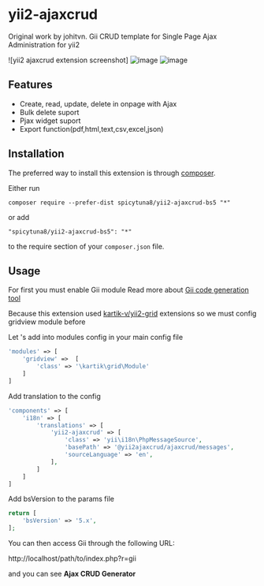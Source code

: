 yii2-ajaxcrud 
=============
Original work by johitvn.
Gii CRUD template for Single Page Ajax Administration for yii2 

![yii2 ajaxcrud extension screenshot]
![image](https://github.com/user-attachments/assets/84c06ab2-0ead-4d06-83eb-c369092c29fa)
![image](https://github.com/user-attachments/assets/143d5a20-865f-43f2-bda2-15ecf721da37)

Features
------------
+ Create, read, update, delete in onpage with Ajax
+ Bulk delete suport
+ Pjax widget suport
+ Export function(pdf,html,text,csv,excel,json)

Installation
------------

The preferred way to install this extension is through [composer](http://getcomposer.org/download/).

Either run

```
composer require --prefer-dist spicytuna8/yii2-ajaxcrud-bs5 "*"
```

or add

```
"spicytuna8/yii2-ajaxcrud-bs5": "*"
```

to the require section of your `composer.json` file.


Usage
-----
For first you must enable Gii module Read more about [Gii code generation tool](http://www.yiiframework.com/doc-2.0/guide-tool-gii.html)

Because this extension used [kartik-v/yii2-grid](https://github.com/kartik-v/yii2-grid) extensions so we must config gridview module before

Let 's add into modules config in your main config file
````php
'modules' => [
    'gridview' =>  [
        'class' => '\kartik\grid\Module'
    ]       
]
````
Add translation to the config
````php
'components' => [
    'i18n' => [
        'translations' => [
            'yii2-ajaxcrud' => [
                'class' => 'yii\i18n\PhpMessageSource',
                'basePath' => '@yii2ajaxcrud/ajaxcrud/messages',
                'sourceLanguage' => 'en',
            ],
        ]
    ]
]
````
Add bsVersion to the params file
````php
return [
    'bsVersion' => '5.x',
];
````
You can then access Gii through the following URL:

http://localhost/path/to/index.php?r=gii

and you can see <b>Ajax CRUD Generator</b>


